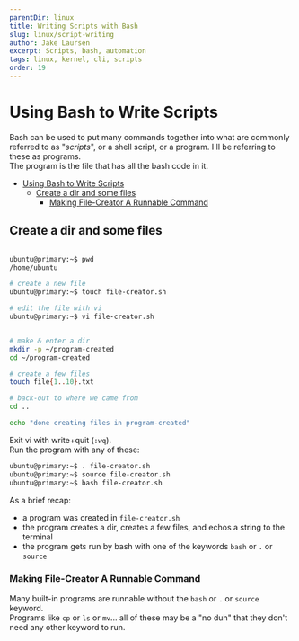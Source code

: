 ```yaml
---
parentDir: linux
title: Writing Scripts with Bash
slug: linux/script-writing
author: Jake Laursen
excerpt: Scripts, bash, automation
tags: linux, kernel, cli, scripts
order: 19
---
```


# Using Bash to Write Scripts
Bash can be used to put many commands together into what are commonly referred to as "_scripts_", or a shell script, or a program. I'll be referring to these as programs.  
The program is the file that has all the bash code in it.  

- [Using Bash to Write Scripts](#using-bash-to-write-scripts)
  - [Create a dir and some files](#create-a-dir-and-some-files)
    - [Making File-Creator A Runnable Command](#making-file-creator-a-runnable-command)
## Create a dir and some files
```bash

ubuntu@primary:~$ pwd
/home/ubuntu

# create a new file
ubuntu@primary:~$ touch file-creator.sh

# edit the file with vi
ubuntu@primary:~$ vi file-creator.sh 


# make & enter a dir
mkdir -p ~/program-created
cd ~/program-created

# create a few files
touch file{1..10}.txt

# back-out to where we came from
cd ..

echo "done creating files in program-created"
```
Exit vi with write+quit (`:wq`).  
Run the program with any of these: 
```bash
ubuntu@primary:~$ . file-creator.sh 
ubuntu@primary:~$ source file-creator.sh 
ubuntu@primary:~$ bash file-creator.sh 
```

As a brief recap:
- a program was created in `file-creator.sh`
- the program creates a dir, creates a few files, and echos a string to the terminal
- the program gets run by bash with one of the keywords `bash` or `.` or `source`

### Making File-Creator A Runnable Command
Many built-in programs are runnable without the `bash` or `.` or `source` keyword.  
Programs like `cp` or `ls` or `mv`... all of these may be a "no duh" that they don't need any other keyword to run.  